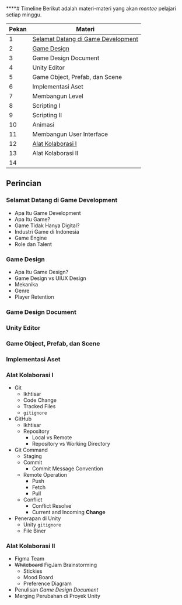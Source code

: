 ****# Timeline
Berikut adalah materi-materi yang akan *mentee* pelajari setiap minggu.

| Pekan | Materi                                                                                                      |
| ----- | ----------------------------------------------------------------------------------------------------------- |
| 1     | [Selamat Datang di Game Development](miniclass/game/timeline.md#Selamat%20Datang%20di%20Game%20Development) |
| 2     | [Game Design](miniclass/game/timeline.md#Game%20Design)                                                     |
| 3     | Game Design Document                                                                                        |
| 4     | Unity Editor                                                                                                |
| 5     | Game Object, Prefab, dan Scene                                                                              |
| 6     | Implementasi Aset                                                                                           |
| 7     | Membangun Level                                                                                             |
| 8     | Scripting I                                                                                                 |
| 9     | Scripting II                                                                                                |
| 10    | Animasi                                                                                                     |
| 11    | Membangun User Interface                                                                                    |
| 12    | [Alat Kolaborasi I](miniclass/game/timeline.md#Alat%20Kolaborasi%20I)                                       |
| 13    | Alat Kolaborasi II                                                                                          |
| 14    |                                                                                                             |

## Perincian
### Selamat Datang di Game Development
- Apa Itu Game Development
- Apa Itu Game?
- Game Tidak Hanya Digital?
- Industri Game di Indonesia
- Game Engine
- Role dan Talent
### Game Design
- Apa Itu Game Design?
- Game Design vs UIUX Design
- Mekanika
- Genre
- Player Retention
### Game Design Document
### Unity Editor
### Game Object, Prefab, dan Scene
### Implementasi Aset
### Alat Kolaborasi I
- Git
	- Ikhtisar
	- Code Change
	- Tracked Files
	- `gitignore`
- GitHub
	- Ikhtisar
	- Repository
		- Local vs Remote
		- Repository vs Working Directory
- Git Command
	- Staging
	- Commit
		- Commit Message Convention
	- Remote Operation
		- Push
		- Fetch
		- Pull
	- Conflict
		- Conflict Resolve
		- Current and Incoming **Change**
- Penerapan di Unity
	- Unity `gitignore`
	- File Biner
### Alat Kolaborasi II
- Figma Team
- ~~Whiteboard~~ FigJam Brainstorming
	- Stickies
	- Mood Board
	- Preference Diagram
- Penulisan *Game Design Document*
- Merging Perubahan di Proyek Unity